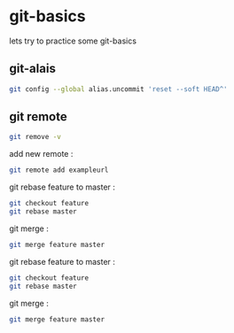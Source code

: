 # git-basics

lets try to practice some git-basics


## git-alais 


```bash 
git config --global alias.uncommit 'reset --soft HEAD^'
``` 

## git remote 

```bash 
git remove -v 
``` 

add new remote : 

```bash 
git remote add exampleurl
```


git rebase feature to master : 

```bash 
git checkout feature
git rebase master 
``` 
git merge : 

```bash 
git merge feature master
```

git rebase feature to master : 

```bash 
git checkout feature
git rebase master 
``` 
git merge : 

```bash 
git merge feature master
```

